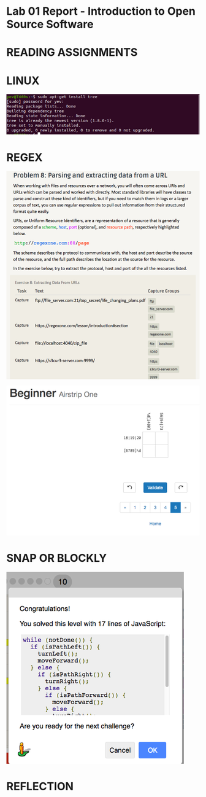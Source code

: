 # Lab 01 Report - Introduction to Open Source Software

# READING ASSIGNMENTS

# LINUX
![](Screenshot%20from%202019-05-30%2023-23-27.png)

# REGEX
![](exercises.png)

![](regexcross.png)

# SNAP OR BLOCKLY

![](Crosly.png)

# REFLECTION
